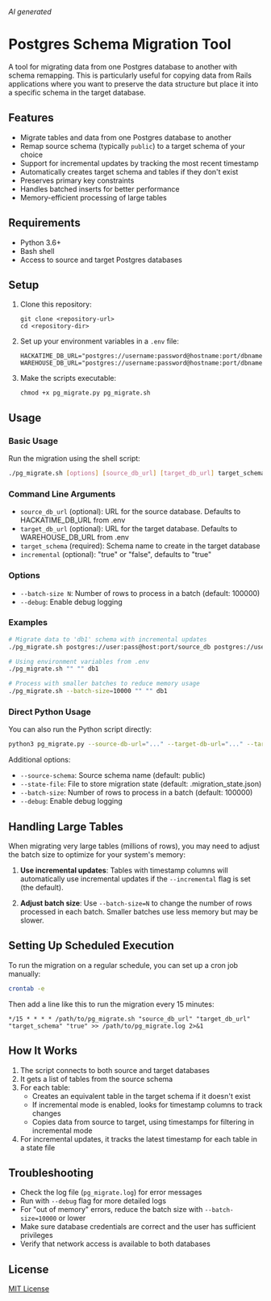 _AI generated_

# Postgres Schema Migration Tool

A tool for migrating data from one Postgres database to another with schema remapping. This is particularly useful for copying data from Rails applications where you want to preserve the data structure but place it into a specific schema in the target database.

## Features

- Migrate tables and data from one Postgres database to another
- Remap source schema (typically `public`) to a target schema of your choice
- Support for incremental updates by tracking the most recent timestamp
- Automatically creates target schema and tables if they don't exist
- Preserves primary key constraints
- Handles batched inserts for better performance
- Memory-efficient processing of large tables

## Requirements

- Python 3.6+
- Bash shell
- Access to source and target Postgres databases

## Setup

1. Clone this repository:
   ```
   git clone <repository-url>
   cd <repository-dir>
   ```

2. Set up your environment variables in a `.env` file:
   ```
   HACKATIME_DB_URL="postgres://username:password@hostname:port/dbname"
   WAREHOUSE_DB_URL="postgres://username:password@hostname:port/dbname"
   ```

3. Make the scripts executable:
   ```
   chmod +x pg_migrate.py pg_migrate.sh
   ```

## Usage

### Basic Usage

Run the migration using the shell script:

```bash
./pg_migrate.sh [options] [source_db_url] [target_db_url] target_schema [incremental]
```

### Command Line Arguments

- `source_db_url` (optional): URL for the source database. Defaults to HACKATIME_DB_URL from .env
- `target_db_url` (optional): URL for the target database. Defaults to WAREHOUSE_DB_URL from .env
- `target_schema` (required): Schema name to create in the target database
- `incremental` (optional): "true" or "false", defaults to "true"

### Options

- `--batch-size N`: Number of rows to process in a batch (default: 100000)
- `--debug`: Enable debug logging

### Examples

```bash
# Migrate data to 'db1' schema with incremental updates
./pg_migrate.sh postgres://user:pass@host:port/source_db postgres://user:pass@host:port/target_db db1 true

# Using environment variables from .env
./pg_migrate.sh "" "" db1

# Process with smaller batches to reduce memory usage
./pg_migrate.sh --batch-size=10000 "" "" db1
```

### Direct Python Usage

You can also run the Python script directly:

```bash
python3 pg_migrate.py --source-db-url="..." --target-db-url="..." --target-schema="db1" --incremental
```

Additional options:
- `--source-schema`: Source schema name (default: public)
- `--state-file`: File to store migration state (default: .migration_state.json)
- `--batch-size`: Number of rows to process in a batch (default: 100000)
- `--debug`: Enable debug logging

## Handling Large Tables

When migrating very large tables (millions of rows), you may need to adjust the batch size to optimize for your system's memory:

1. **Use incremental updates**: Tables with timestamp columns will automatically use incremental updates if the `--incremental` flag is set (the default).

2. **Adjust batch size**: Use `--batch-size=N` to change the number of rows processed in each batch. Smaller batches use less memory but may be slower.

## Setting Up Scheduled Execution

To run the migration on a regular schedule, you can set up a cron job manually:

```bash
crontab -e
```

Then add a line like this to run the migration every 15 minutes:

```
*/15 * * * * /path/to/pg_migrate.sh "source_db_url" "target_db_url" "target_schema" "true" >> /path/to/pg_migrate.log 2>&1
```

## How It Works

1. The script connects to both source and target databases
2. It gets a list of tables from the source schema
3. For each table:
   - Creates an equivalent table in the target schema if it doesn't exist
   - If incremental mode is enabled, looks for timestamp columns to track changes
   - Copies data from source to target, using timestamps for filtering in incremental mode
4. For incremental updates, it tracks the latest timestamp for each table in a state file

## Troubleshooting

- Check the log file (`pg_migrate.log`) for error messages
- Run with `--debug` flag for more detailed logs
- For "out of memory" errors, reduce the batch size with `--batch-size=10000` or lower
- Make sure database credentials are correct and the user has sufficient privileges
- Verify that network access is available to both databases

## License

[MIT License](LICENSE) 